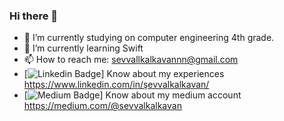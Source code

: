 ### Hi there 👋


- 🔭 I’m currently studying on computer engineering 4th grade.
- 🌱 I’m currently learning Swift
- 📫 How to reach me: sevvallkalkavannn@gmail.com
- [![Linkedin Badge](https://img.shields.io/badge/-Linkedin-757575?style=flat-quare&labelColor=757575&logo=Linkedin&logoColor=white&link=link)] Know about my experiences https://www.linkedin.com/in/şevvalkalkavan/
- [![Medium Badge](https://img.shields.io/badge/-Medium-757575?style=flat-quare&labelColor=757575&logo=Medium&logoColor=white&link=link)] Know about my medium account https://medium.com/@sevvalkalkavan


